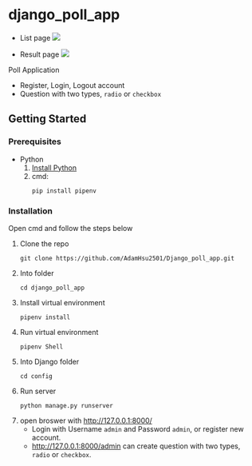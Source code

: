 # django_poll_app

* List page
![](https://i.imgur.com/KGWL0Jk.png)

* Result page
  ![](https://i.imgur.com/suIjmnY.png)

Poll Application
* Register, Login, Logout account
* Question with two types, ```radio``` or ```checkbox```

<!-- GETTING STARTED -->
## Getting Started
### Prerequisites

* Python    
    1. [Install Python](https://www.python.org/)
    2. cmd:
        ```
        pip install pipenv
        ```

### Installation
Open cmd and follow the steps below
1. Clone the repo
   ```
   git clone https://github.com/AdamHsu2501/Django_poll_app.git
   ```
2. Into folder
   ```
   cd django_poll_app
   ```
3. Install virtual environment
   ```
   pipenv install
   ```
4. Run virtual environment
   ```
   pipenv Shell
   ```
5. Into Django folder
   ```
   cd config
   ```
6. Run server
   ```
   python manage.py runserver
   ```
7. open broswer with http://127.0.0.1:8000/ 
    * Login with Username ```admin``` and Password ```admin```, or register new account.
    * http://127.0.0.1:8000/admin can create question with two types, ```radio``` or ```checkbox```.
